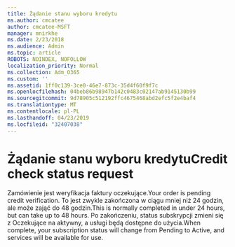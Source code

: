 ```yaml
---
title: Żądanie stanu wyboru kredytu
ms.author: cmcatee
author: cmcatee-MSFT
manager: mnirkhe
ms.date: 2/23/2018
ms.audience: Admin
ms.topic: article
ROBOTS: NOINDEX, NOFOLLOW
localization_priority: Normal
ms.collection: Adm_O365
ms.custom: ''
ms.assetid: 1ff0c139-3ce0-46e7-873c-35d4f60f9f7c
ms.openlocfilehash: 04beb86b98947b142c0483c02147ab9145130b99
ms.sourcegitcommit: 9d78905c512192ffc4675468abd2efc5f2e4baf4
ms.translationtype: MT
ms.contentlocale: pl-PL
ms.lasthandoff: 04/23/2019
ms.locfileid: "32407038"
---
```

# <a name="credit-check-status-request"></a><span data-ttu-id="5fcfe-102">Żądanie stanu wyboru kredytu</span><span class="sxs-lookup"><span data-stu-id="5fcfe-102">Credit check status request</span></span>

<span data-ttu-id="5fcfe-103">Zamówienie jest weryfikacja faktury oczekujące.</span><span class="sxs-lookup"><span data-stu-id="5fcfe-103">Your order is pending credit verification.</span></span> <span data-ttu-id="5fcfe-104">To jest zwykle zakończona w ciągu mniej niż 24 godzin, ale może zająć do 48 godzin.</span><span class="sxs-lookup"><span data-stu-id="5fcfe-104">This is normally completed in under 24 hours, but can take up to 48 hours.</span></span> <span data-ttu-id="5fcfe-105">Po zakończeniu, status subskrypcji zmieni się z Oczekujące na aktywny, a usługi będą dostępne do użycia.</span><span class="sxs-lookup"><span data-stu-id="5fcfe-105">When complete, your subscription status will change from Pending to Active, and services will be available for use.</span></span>
  

